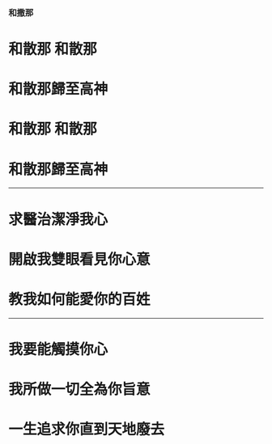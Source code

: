 ### 和撒那
# 和散那 和散那
# 和散那歸至高神
# 和散那 和散那
# 和散那歸至高神

---

# 求醫治潔淨我心
# 開啟我雙眼看見你心意
# 教我如何能愛你的百姓

---

# 我要能觸摸你心
# 我所做一切全為你旨意
# 一生追求你直到天地廢去
